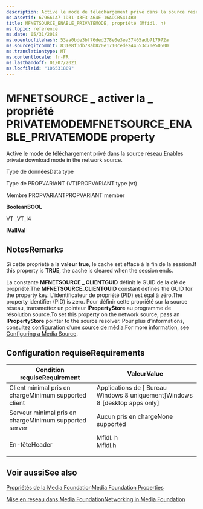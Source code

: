 ```yaml
---
description: Active le mode de téléchargement privé dans la source réseau.
ms.assetid: 679661A7-1D31-43F3-A64E-16ADCB5414B0
title: MFNETSOURCE_ENABLE_PRIVATEMODE, propriété (Mfidl. h)
ms.topic: reference
ms.date: 05/31/2018
ms.openlocfilehash: 53aa0bde3bf76ded278e0e3ee37465adb717972a
ms.sourcegitcommit: 831e8f3db78ab820e1710cede244553c70e50500
ms.translationtype: MT
ms.contentlocale: fr-FR
ms.lasthandoff: 01/07/2021
ms.locfileid: "106531809"
---
```

# <a name="mfnetsource_enable_privatemode-property"></a><span data-ttu-id="97e05-103">MFNETSOURCE \_ activer la \_ propriété PRIVATEMODE</span><span class="sxs-lookup"><span data-stu-id="97e05-103">MFNETSOURCE\_ENABLE\_PRIVATEMODE property</span></span>

<span data-ttu-id="97e05-104">Active le mode de téléchargement privé dans la source réseau.</span><span class="sxs-lookup"><span data-stu-id="97e05-104">Enables private download mode in the network source.</span></span>



<span data-ttu-id="97e05-105">Type de données</span><span class="sxs-lookup"><span data-stu-id="97e05-105">Data type</span></span>

<span data-ttu-id="97e05-106">Type de PROPVARIANT (VT)</span><span class="sxs-lookup"><span data-stu-id="97e05-106">PROPVARIANT type (vt)</span></span>

<span data-ttu-id="97e05-107">Membre PROPVARIANT</span><span class="sxs-lookup"><span data-stu-id="97e05-107">PROPVARIANT member</span></span>

<span data-ttu-id="97e05-108">**Boolean**</span><span class="sxs-lookup"><span data-stu-id="97e05-108">**BOOL**</span></span>

<span data-ttu-id="97e05-109">VT \_</span><span class="sxs-lookup"><span data-stu-id="97e05-109">VT\_I4</span></span>

<span data-ttu-id="97e05-110">**lVal**</span><span class="sxs-lookup"><span data-stu-id="97e05-110">**lVal**</span></span>



## <a name="remarks"></a><span data-ttu-id="97e05-111">Notes</span><span class="sxs-lookup"><span data-stu-id="97e05-111">Remarks</span></span>

<span data-ttu-id="97e05-112">Si cette propriété a la **valeur true**, le cache est effacé à la fin de la session.</span><span class="sxs-lookup"><span data-stu-id="97e05-112">If this property is **TRUE**, the cache is cleared when the session ends.</span></span>

<span data-ttu-id="97e05-113">La constante **MFNETSOURCE \_ CLIENTGUID** définit le GUID de la clé de propriété.</span><span class="sxs-lookup"><span data-stu-id="97e05-113">The **MFNETSOURCE\_CLIENTGUID** constant defines the GUID for the property key.</span></span> <span data-ttu-id="97e05-114">L’identificateur de propriété (PID) est égal à zéro.</span><span class="sxs-lookup"><span data-stu-id="97e05-114">The property identifier (PID) is zero.</span></span> <span data-ttu-id="97e05-115">Pour définir cette propriété sur la source réseau, transmettez un pointeur **IPropertyStore** au programme de résolution source.</span><span class="sxs-lookup"><span data-stu-id="97e05-115">To set this property on the network source, pass an **IPropertyStore** pointer to the source resolver.</span></span> <span data-ttu-id="97e05-116">Pour plus d’informations, consultez [configuration d’une source de média](configuring-a-media-source.md).</span><span class="sxs-lookup"><span data-stu-id="97e05-116">For more information, see [Configuring a Media Source](configuring-a-media-source.md).</span></span>

## <a name="requirements"></a><span data-ttu-id="97e05-117">Configuration requise</span><span class="sxs-lookup"><span data-stu-id="97e05-117">Requirements</span></span>



| <span data-ttu-id="97e05-118">Condition requise</span><span class="sxs-lookup"><span data-stu-id="97e05-118">Requirement</span></span> | <span data-ttu-id="97e05-119">Valeur</span><span class="sxs-lookup"><span data-stu-id="97e05-119">Value</span></span> |
|-------------------------------------|------------------------------------------------------------------------------------|
| <span data-ttu-id="97e05-120">Client minimal pris en charge</span><span class="sxs-lookup"><span data-stu-id="97e05-120">Minimum supported client</span></span><br/> | <span data-ttu-id="97e05-121">Applications de \[ Bureau Windows 8 uniquement\]</span><span class="sxs-lookup"><span data-stu-id="97e05-121">Windows 8 \[desktop apps only\]</span></span><br/>                                         |
| <span data-ttu-id="97e05-122">Serveur minimal pris en charge</span><span class="sxs-lookup"><span data-stu-id="97e05-122">Minimum supported server</span></span><br/> | <span data-ttu-id="97e05-123">Aucun pris en charge</span><span class="sxs-lookup"><span data-stu-id="97e05-123">None supported</span></span><br/>                                                          |
| <span data-ttu-id="97e05-124">En-tête</span><span class="sxs-lookup"><span data-stu-id="97e05-124">Header</span></span><br/>                   | <dl> <span data-ttu-id="97e05-125"><dt>Mfidl. h</dt></span><span class="sxs-lookup"><span data-stu-id="97e05-125"><dt>Mfidl.h</dt></span></span> </dl> |



## <a name="see-also"></a><span data-ttu-id="97e05-126">Voir aussi</span><span class="sxs-lookup"><span data-stu-id="97e05-126">See also</span></span>

<dl> <dt>

[<span data-ttu-id="97e05-127">Propriétés de la Media Foundation</span><span class="sxs-lookup"><span data-stu-id="97e05-127">Media Foundation Properties</span></span>](media-foundation-properties.md)
</dt> <dt>

[<span data-ttu-id="97e05-128">Mise en réseau dans Media Foundation</span><span class="sxs-lookup"><span data-stu-id="97e05-128">Networking in Media Foundation</span></span>](networking-in-media-foundation.md)
</dt> </dl>

 

 





